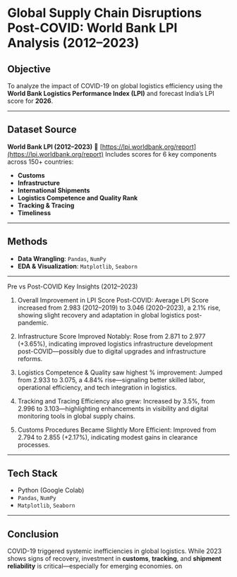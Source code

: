 
# Global Supply Chain Disruptions Post-COVID: World Bank LPI Analysis (2012–2023)

## Objective

To analyze the impact of COVID-19 on global logistics efficiency using the **World Bank Logistics Performance Index (LPI)** and forecast India’s LPI score for **2026**.

---

## Dataset Source

**World Bank LPI (2012–2023)**
🔗 [https://lpi.worldbank.org/report](https://lpi.worldbank.org/report)
Includes scores for 6 key components across 150+ countries:

* **Customs**
* **Infrastructure**
* **International Shipments**
* **Logistics Competence and Quality Rank**
* **Tracking & Tracing**
* **Timeliness**

---

## Methods

* **Data Wrangling**: `Pandas`, `NumPy`
* **EDA & Visualization**: `Matplotlib`, `Seaborn`

---

Pre vs Post-COVID Key Insights (2012–2023)
1. Overall Improvement in LPI Score Post-COVID:
Average LPI Score increased from 2.983 (2012–2019) to 3.046 (2020–2023), a 2.1% rise, showing slight recovery and adaptation in global logistics post-pandemic.

2. Infrastructure Score Improved Notably:
Rose from 2.871 to 2.977 (+3.65%), indicating improved logistics infrastructure development post-COVID—possibly due to digital upgrades and infrastructure reforms.

3. Logistics Competence & Quality saw highest % improvement:
Jumped from 2.933 to 3.075, a 4.84% rise—signaling better skilled labor, operational efficiency, and tech integration in logistics.

4. Tracking and Tracing Efficiency also grew:
Increased by 3.5%, from 2.996 to 3.103—highlighting enhancements in visibility and digital monitoring tools in global supply chains.

5. Customs Procedures Became Slightly More Efficient:
Improved from 2.794 to 2.855 (+2.17%), indicating modest gains in clearance processes.


---

## Tech Stack

* Python (Google Colab)
* `Pandas`, `NumPy`
* `Matplotlib`, `Seaborn`

---

## Conclusion

COVID-19 triggered systemic inefficiencies in global logistics. While 2023 shows signs of recovery, investment in **customs**, **tracking**, and **shipment reliability** is critical—especially for emerging economies.
on
